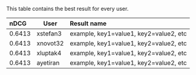 This table contains the best result for every user.

| nDCG | User | Result name |
|:-----|------|:------------|
| 0.6413 | xstefan3 | example, key1=value1, key2=value2, etc |
| 0.6413 | xnovot32 | example, key1=value1, key2=value2, etc |
| 0.6413 | xluptak4 | example, key1=value1, key2=value2, etc |
| 0.6413 | ayetiran | example, key1=value1, key2=value2, etc |
